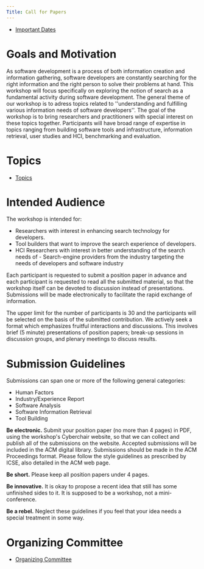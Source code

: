 ```yaml
---
Title: Call for Papers
---
```


- [Important Dates](%base_url%/wiki/events/suite2010/dates)

# Goals and Motivation

As software development is a process of both information creation and
information gathering, software developers are constantly searching
for the right information and the right person to solve their problems
at hand.  This workshop will focus specifically on exploring the
notion of search as a fundamental activity during software
development.  The general theme of our workshop is to adress topics
related to \''understanding and fulfilling various information
needs of software developers\''.  The goal of the workshop is to bring
researchers and practitioners with special interest on these topics
together.  Participants will have broad range of expertise in topics
ranging from building software tools and infrastructure, information
retrieval, user studies and HCI, benchmarking and evaluation.

# Topics

- [Topics](%base_url%/wiki/events/suite2010/topics)

# Intended Audience

The workshop is intended for:


-  Researchers with interest in enhancing search technology for developers.
-  Tool builders that want to improve the search experience of developers.
-  HCI Researchers with interest in better understanding of the search needs of - Search-engine providers from the industry targeting the needs of developers and software industry

Each participant is requested to submit a position paper in advance
and each participant is requested to read all the submitted material,
so that the workshop itself can be devoted to discussion instead of
presentations. Submissions will be made electronically to facilitate
the rapid exchange of information.

The upper limit for the number of participants is 30 and the
participants will be selected on the basis of the submitted
contribution. We actively seek a format which emphasizes fruitful
interactions and discussions. This involves brief (5 minute)
presentations of position papers; break-up sessions in discussion
groups, and plenary meetings to discuss results. 

# Submission Guidelines

Submissions can span one or more of the following general categories:

-  Human Factors
-  Industry/Experience Report
-  Software Analysis
-  Software Information Retrieval
-  Tool Building

**Be electronic.** Submit your position paper (no more than 4 pages) in PDF, using the workshop's Cyberchair website, so that we can collect and publish all  of the submissions on the website. Accepted submissions will be included in the ACM digital library. Submissions should be made in the ACM Proceedings format. Please follow the style guidelines as prescribed by ICSE, also detailed in the ACM web page.

**Be short.** Please keep all position papers under 4 pages.

**Be innovative.** It is okay to propose a recent idea that still has some unfinished sides to it. It is supposed to be a workshop, not a mini-conference.

**Be a rebel.** Neglect these guidelines if you feel that your idea needs a special treatment in some way.

# Organizing Committee

- [Organizing Committee](%base_url%/wiki/events/suite2010/committee)
